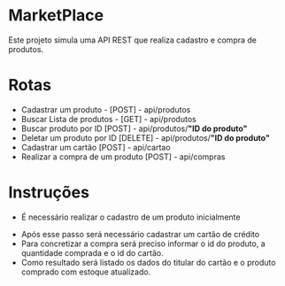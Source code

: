 # MarketPlace
Este projeto simula uma API REST que realiza cadastro e compra de produtos. 
# Rotas
- Cadastrar um produto - [POST] - api/produtos
- Buscar Lista de produtos - [GET] - api/produtos
- Buscar produto por ID [POST] - api/produtos/**"ID do produto"**
- Deletar um produto por ID [DELETE] - api/produtos/**"ID do produto"**
- Cadastrar um cartão [POST] - api/cartao
- Realizar a compra de um produto [POST] - api/compras
# Instruções
* É necessário realizar o cadastro de um produto inicialmente
- Após esse passo será necessário cadastrar um cartão de crédito
- Para concretizar a compra será preciso informar o id do produto, a quantidade comprada e o id do cartão.
- Como resultado será listado os dados do titular do cartão e o produto comprado com estoque atualizado.
